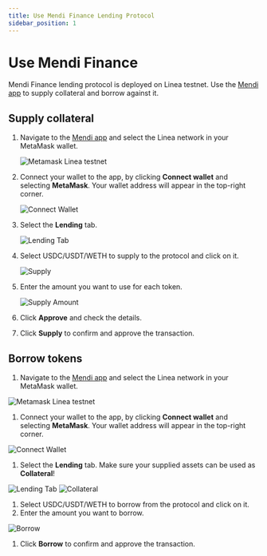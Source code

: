 ```yaml
---
title: Use Mendi Finance Lending Protocol
sidebar_position: 1
---
```


# Use Mendi Finance

Mendi Finance lending protocol is deployed on Linea testnet. Use the [Mendi app](https://testnet.mendi.finance/) to supply collateral and borrow against it.

## Supply collateral

1. Navigate to the [Mendi app](https://testnet.mendi.finance/) and select the Linea network in your MetaMask wallet.

   ![Metamask Linea testnet](../../assets/mendi/metamask.png)

1. Connect your wallet to the app, by clicking **Connect wallet** and selecting **MetaMask**. Your wallet address will appear in the top-right corner.

   ![Connect Wallet](../../assets/mendi/connect_wallet.png)

1. Select the **Lending** tab.

   ![Lending Tab](../../assets/mendi/lending.png)

1. Select USDC/USDT/WETH to supply to the protocol and click on it.

   ![Supply](../../assets/mendi/supply.png)

1. Enter the amount you want to use for each token.

   ![Supply Amount](../../assets/mendi/supply_amount.png)

1. Click **Approve** and check the details.
2. Click  **Supply** to confirm and approve the transaction.

## Borrow tokens[](https://docs.linea.build/use-linea/explore/use-uniswap#swap-tokens)

1. Navigate to the [Mendi app](https://testnet.mendi.finance/) and select the Linea network in your MetaMask wallet.

![Metamask Linea testnet](../../assets/mendi/metamask.png)

1. Connect your wallet to the app, by clicking **Connect wallet** and selecting **MetaMask**. Your wallet address will appear in the top-right corner.

![Connect Wallet](../../assets/mendi/connect_wallet.png)

1. Select the **Lending** tab. Make sure your supplied assets can be used as **Collateral**!

  ![Lending Tab](../../assets/mendi/lending.png)
  ![Collateral](../../assets/mendi/collateral.png)
  
1. Select USDC/USDT/WETH to borrow from the protocol and click on it.
2. Enter the amount you want to borrow.

![Borrow](../../assets/mendi/borrow2.png)

1. Click  **Borrow** to confirm and approve the transaction.
